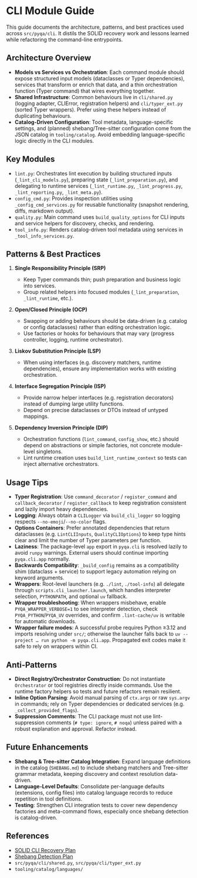 # CLI Module Guide

This guide documents the architecture, patterns, and best practices used across
`src/pyqa/cli`. It distils the SOLID recovery work and lessons learned while
refactoring the command-line entrypoints.

## Architecture Overview

- **Models vs Services vs Orchestration**: Each command module should expose
  structured input models (dataclasses or Typer dependencies), services that
  transform or enrich that data, and a thin orchestration function (Typer
  command) that wires everything together.
- **Shared Infrastructure**: Common behaviours live in `cli/shared.py`
  (logging adapter, CLIError, registration helpers) and `cli/typer_ext.py`
  (sorted Typer wrappers). Prefer using these helpers instead of duplicating
  behaviours.
- **Catalog-Driven Configuration**: Tool metadata, language-specific settings,
  and (planned) shebang/Tree-sitter configuration come from the JSON catalog in
  `tooling/catalog`. Avoid embedding language-specific logic directly in the CLI
  modules.

## Key Modules

- `lint.py`: Orchestrates lint execution by building structured inputs (`_lint_cli_models.py`), preparing state (`_lint_preparation.py`), and delegating to
  runtime services (`_lint_runtime.py`, `_lint_progress.py`, `_lint_reporting.py`, `_lint_meta.py`).
- `config_cmd.py`: Provides inspection utilities using `_config_cmd_services.py`
  for reusable functionality (snapshot rendering, diffs, markdown output).
- `quality.py`: Main command uses `build_quality_options` for CLI inputs and
  service helpers for discovery, checks, and rendering.
- `tool_info.py`: Renders catalog-driven tool metadata using services in
  `_tool_info_services.py`.

## Patterns & Best Practices

1. **Single Responsibility Principle (SRP)**

   - Keep Typer commands thin; push preparation and business logic into services.
   - Group related helpers into focused modules (`_lint_preparation`, `_lint_runtime`, etc.).

1. **Open/Closed Principle (OCP)**

   - Swapping or adding behaviours should be data-driven (e.g. catalog or config dataclasses) rather than editing orchestration logic.
   - Use factories or hooks for behaviours that may vary (progress controller, logging, runtime orchestrator).

1. **Liskov Substitution Principle (LSP)**

   - When using interfaces (e.g. discovery matchers, runtime dependencies), ensure any implementation works with existing orchestration.

1. **Interface Segregation Principle (ISP)**

   - Provide narrow helper interfaces (e.g. registration decorators) instead of dumping large utility functions.
   - Depend on precise dataclasses or DTOs instead of untyped mappings.

1. **Dependency Inversion Principle (DIP)**

   - Orchestration functions (`lint_command`, `config_show`, etc.) should depend on abstractions or simple factories, not concrete module-level singletons.
   - Lint runtime creation uses `build_lint_runtime_context` so tests can inject alternative orchestrators.

## Usage Tips

- **Typer Registration**: Use `command_decorator` / `register_command` and
  `callback_decorator` / `register_callback` to keep registration consistent and lazily import heavy dependencies.
- **Logging**: Always obtain a `CLILogger` via `build_cli_logger` so logging respects `--no-emoji`/`--no-color` flags.
- **Options Containers**: Prefer annotated dependencies that return dataclasses
  (e.g. `LintCLIInputs`, `QualityCLIOptions`) to keep type hints clear and limit the number of Typer parameters per function.
- **Laziness**: The package-level `app` export in `pyqa.cli` is resolved lazily to avoid `runpy` warnings. External users should continue importing `pyqa.cli.app` normally.
- **Backwards Compatibility**: `_build_config` remains as a compatibility shim (dataclass + service) to support legacy automation relying on keyword arguments.
- **Wrappers**: Root-level launchers (e.g. `./lint`, `./tool-info`) all delegate through `scripts.cli_launcher.launch`, which handles interpreter selection, `PYTHONPATH`, and optional `uv` fallback.
- **Wrapper troubleshooting**: When wrappers misbehave, enable `PYQA_WRAPPER_VERBOSE=1` to see interpreter detection, check `PYQA_PYTHON`/`PYQA_UV` overrides, and confirm `.lint-cache/uv` is writable for automatic downloads.
- **Wrapper failure modes**: A successful probe requires Python ≥3.12 and imports resolving under `src/`; otherwise the launcher falls back to `uv --project … run python -m pyqa.cli.app`. Propagated exit codes make it safe to rely on wrappers within CI.

## Anti-Patterns

- **Direct Registry/Orchestrator Construction**: Do not instantiate `Orchestrator`
  or tool registries directly inside commands. Use the runtime factory helpers so tests and future refactors remain resilient.
- **Inline Option Parsing**: Avoid manual parsing of `ctx.args` or raw `sys.argv`
  in commands; rely on Typer dependencies or dedicated services (e.g. `_collect_provided_flags`).
- **Suppression Comments**: The CLI package must not use lint-suppression comments (`# type: ignore`, `# noqa`) unless paired with a robust explanation and approval. Refactor instead.

## Future Enhancements

- **Shebang & Tree-sitter Catalog Integration**: Expand language definitions in
  the catalog (`SHEBANG.md`) to include shebang matchers and Tree-sitter grammar metadata, keeping discovery and context resolution data-driven.
- **Language-Level Defaults**: Consolidate per-language defaults (extensions,
  config files) into catalog language records to reduce repetition in tool definitions.
- **Testing**: Strengthen CLI integration tests to cover new dependency factories and meta-command flows, especially once shebang detection is catalog-driven.

## References

- [SOLID CLI Recovery Plan](../SOLID_CLI.md)
- [Shebang Detection Plan](../SHEBANG.md)
- `src/pyqa/cli/shared.py`, `src/pyqa/cli/typer_ext.py`
- `tooling/catalog/languages/`
